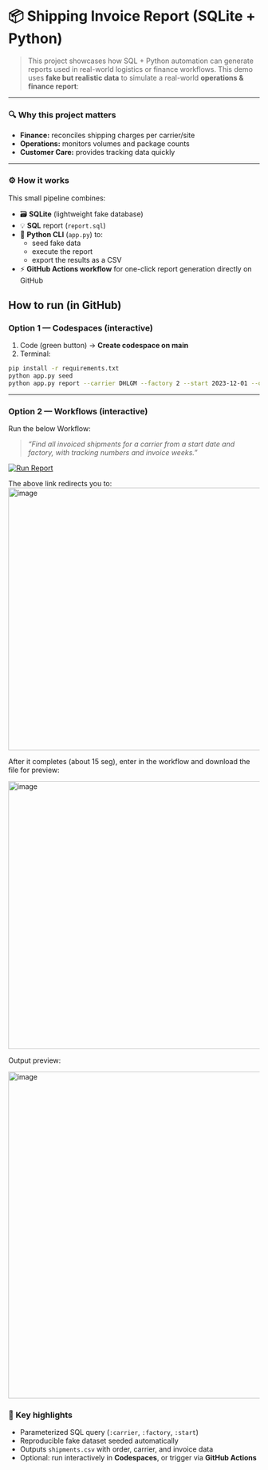 # 📦 Shipping Invoice Report (SQLite + Python)

> This project showcases how SQL + Python automation can generate reports used in real-world logistics or finance workflows.
> This demo uses **fake but realistic data** to simulate a real-world **operations & finance report**:  


---

### 🔍 Why this project matters
- **Finance:** reconciles shipping charges per carrier/site  
- **Operations:** monitors volumes and package counts  
- **Customer Care:** provides tracking data quickly  

---

### ⚙️ How it works
This small pipeline combines:
- 🗃️ **SQLite** (lightweight fake database)
- 💡 **SQL** report (`report.sql`)
- 🐍 **Python CLI** (`app.py`) to:
  - seed fake data  
  - execute the report  
  - export the results as a CSV  
- ⚡ **GitHub Actions workflow** for one-click report generation directly on GitHub  

## How to run (in GitHub)

### Option 1 — Codespaces (interactive)
1) Code (green button) → **Create codespace on main**  
2) Terminal:
```bash
pip install -r requirements.txt
python app.py seed
python app.py report --carrier DHLGM --factory 2 --start 2023-12-01 --out shipments.csv
```


---
### Option 2 — Workflows (interactive)
Run the below Workflow:
> _“Find all invoiced shipments for a carrier from a start date and factory, with tracking numbers and invoice weeks.”_

[![Run Report](https://github.com/CarlosJordan-AI/shipping-invoice-report/actions/workflows/run-report.yml/badge.svg)](https://github.com/CarlosJordan-AI/shipping-invoice-report/actions/workflows/run-report.yml)

The above link redirects you to:
<img width="1285" height="526" alt="image" src="https://github.com/user-attachments/assets/7cc3b2f5-3156-4417-b75c-7d9312ef84cb" />

After it completes (about 15 seg), enter in the workflow and download the file for preview:

<img width="1530" height="537" alt="image" src="https://github.com/user-attachments/assets/643ad323-d871-46fc-81d8-93b4677c0555" />


Output preview:

<img width="1355" height="655" alt="image" src="https://github.com/user-attachments/assets/a511fe24-6067-4cb1-b333-25373899b242" />


### 🧠 Key highlights
- Parameterized SQL query (`:carrier`, `:factory`, `:start`)  
- Reproducible fake dataset seeded automatically  
- Outputs `shipments.csv` with order, carrier, and invoice data  
- Optional: run interactively in **Codespaces**, or trigger via **GitHub Actions**  
